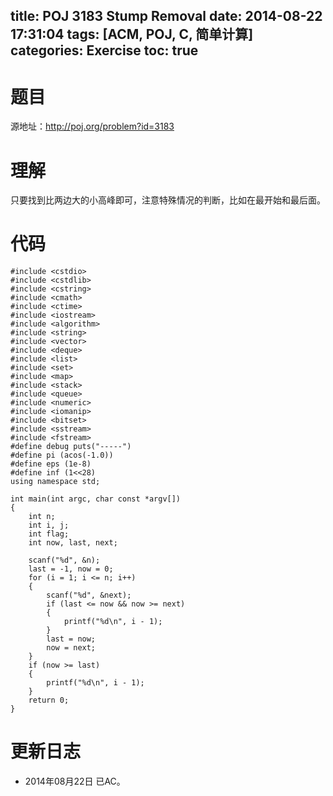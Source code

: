 title: POJ 3183 Stump Removal
date: 2014-08-22 17:31:04
tags: [ACM, POJ, C, 简单计算]
categories: Exercise
toc: true
---
# 题目
源地址：http://poj.org/problem?id=3183

# 理解
只要找到比两边大的小高峰即可，注意特殊情况的判断，比如在最开始和最后面。

<!-- more -->

# 代码
```
#include <cstdio>
#include <cstdlib>
#include <cstring>
#include <cmath>
#include <ctime>
#include <iostream>
#include <algorithm>
#include <string>
#include <vector>
#include <deque>
#include <list>
#include <set>
#include <map>
#include <stack>
#include <queue>
#include <numeric>
#include <iomanip>
#include <bitset>
#include <sstream>
#include <fstream>
#define debug puts("-----")
#define pi (acos(-1.0))
#define eps (1e-8)
#define inf (1<<28)
using namespace std;

int main(int argc, char const *argv[])
{
    int n;
    int i, j;
    int flag;
    int now, last, next;

    scanf("%d", &n);
    last = -1, now = 0;
    for (i = 1; i <= n; i++)
    {
        scanf("%d", &next);
        if (last <= now && now >= next)
        {
            printf("%d\n", i - 1);
        }
        last = now;
        now = next;
    }
    if (now >= last)
    {
        printf("%d\n", i - 1);
    }
    return 0;
}
```

# 更新日志
- 2014年08月22日 已AC。